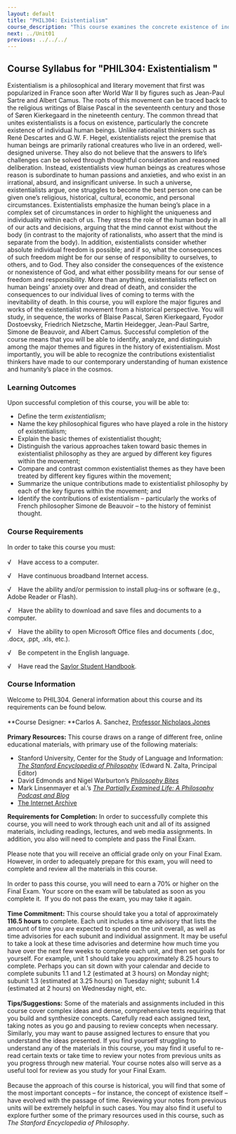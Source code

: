 ```yaml
---
layout: default
title: "PHIL304: Existentialism"
course_description: "This course examines the concrete existence of individual human beings. Features works by Blaise Pascal, Søren Kierkegaard, Fyodor Dostoevsky, Friedrich Nietzsche, Martin Heidegger, Jean-Paul Sartre, Simone de Beauvoir, and Albert Camus."
next: ../Unit01
previous: ../../../
---
```

Course Syllabus for "PHIL304: Existentialism "
----------------------------------------------

Existentialism is a philosophical and literary movement that first was
popularized in France soon after World War II by figures such as
Jean-Paul Sartre and Albert Camus. The roots of this movement can be
traced back to the religious writings of Blaise Pascal in the
seventeenth century and those of Søren Kierkegaard in the nineteenth
century. The common thread that unites existentialists is a focus on
existence, particularly the concrete existence of individual human
beings. Unlike rationalist thinkers such as René Descartes and G.W. F.
Hegel, existentialists reject the premise that human beings are
primarily rational creatures who live in an ordered, well-designed
universe. They also do not believe that the answers to life’s challenges
can be solved through thoughtful consideration and reasoned
deliberation. Instead, existentialists view human beings as creatures
whose reason is subordinate to human passions and anxieties, and who
exist in an irrational, absurd, and insignificant universe. In such a
universe, existentialists argue, one struggles to become the best person
one can be given one’s religious, historical, cultural, economic, and
personal circumstances. Existentialists emphasize the human being’s
place in a complex set of circumstances in order to highlight the
uniqueness and individuality within each of us. They stress the role of
the human body in all of our acts and decisions, arguing that the mind
cannot exist without the body (in contrast to the majority of
rationalists, who assert that the mind is separate from the body). In
addition, existentialists consider whether absolute individual freedom
is possible; and if so, what the consequences of such freedom might be
for our sense of responsibility to ourselves, to others, and to God.
They also consider the consequences of the existence or nonexistence of
God, and what either possibility means for our sense of freedom and
responsibility. More than anything, existentialists reflect on human
beings’ anxiety over and dread of death, and consider the consequences
to our individual lives of coming to terms with the inevitability of
death. In this course, you will explore the major figures and works of
the existentialist movement from a historical perspective. You will
study, in sequence, the works of Blaise Pascal, Søren Kierkegaard,
Fyodor Dostoevsky, Friedrich Nietzsche, Martin Heidegger, Jean-Paul
Sartre, Simone de Beauvoir, and Albert Camus. Successful completion of
the course means that you will be able to identify, analyze, and
distinguish among the major themes and figures in the history of
existentialism. Most importantly, you will be able to recognize the
contributions existentialist thinkers have made to our contemporary
understanding of human existence and humanity’s place in the cosmos.

### Learning Outcomes

Upon successful completion of this course, you will be able to:

-   Define the term *existentialism*;
-   Name the key philosophical figures who have played a role in the
    history of existentialism;
-   Explain the basic themes of existentialist thought;
-   Distinguish the various approaches taken toward basic themes in
    existentialist philosophy as they are argued by different key
    figures within the movement;
-   Compare and contrast common existentialist themes as they have been
    treated by different key figures within the movement;
-   Summarize the unique contributions made to existentialist philosophy
    by each of the key figures within the movement; and
-   Identify the contributions of existentialism – particularly the
    works of French philosopher Simone de Beauvoir – to the history of
    feminist thought. 

### Course Requirements

In order to take this course you must:  
    
 √    Have access to a computer.  
  
 √    Have continuous broadband Internet access.  
  
 √    Have the ability and/or permission to install plug-ins or software
(e.g., Adobe Reader or Flash).  
  
 √    Have the ability to download and save files and documents to a
computer.  
  
 √    Have the ability to open Microsoft Office files and documents
(.doc, .docx, .ppt, .xls, etc.).  
  
 √    Be competent in the English language.  
  
 √    Have read the [Saylor Student
Handbook](http://www.saylor.org/site/wp-content/uploads/2012/05/Saylor-StudentHandbook.pdf).

### Course Information

Welcome to PHIL304. General information about this course and its
requirements can be found below.  
    
 **Course Designer: **Carlos A. Sanchez, [Professor Nicholaos
Jones](http://www.saylor.org/faculty-h-n/#ProfessorNicholaosJones)  
    
 **Primary Resources:** This course draws on a range of different free,
online educational materials, with primary use of the following
materials:  

-   Stanford University, Center for the Study of Language and
    Information: [*The Stanford Encyclopedia of
    Philosophy*](http://plato.stanford.edu/) (Edward N. Zalta, Principal
    Editor)
-   David Edmonds and Nigel Warburton’s [*Philosophy
    Bites*](http://philosophybites.com/)
-   Mark Linsenmayer et al.’s [*The Partially Examined Life: A
    Philosophy Podcast and Blog*](http://www.partiallyexaminedlife.com/)
-   [The Internet Archive](http://archive.org/)

**Requirements for Completion:** In order to successfully complete this
course, you will need to work through each unit and all of its assigned
materials, including readings, lectures, and web media assignments. In
addition, you also will need to complete and pass the Final Exam.  
    
 Please note that you will receive an official grade only on your Final
Exam. However, in order to adequately prepare for this exam, you will
need to complete and review all the materials in this course.  
    
 In order to pass this course, you will need to earn a 70% or higher on
the Final Exam. Your score on the exam will be tabulated as soon as you
complete it.  If you do not pass the exam, you may take it again.  
    
 **Time Commitment:** This course should take you a total of
approximately **116.5 hours** to complete. Each unit includes a time
advisory that lists the amount of time you are expected to spend on the
unit overall, as well as time advisories for each subunit and individual
assignment. It may be useful to take a look at these time advisories and
determine how much time you have over the next few weeks to complete
each unit, and then set goals for yourself. For example, unit 1 should
take you approximately 8.25 hours to complete. Perhaps you can sit down
with your calendar and decide to complete subunits 1.1 and 1.2
(estimated at 3 hours) on Monday night; subunit 1.3 (estimated at 3.25
hours) on Tuesday night; subunit 1.4 (estimated at 2 hours) on Wednesday
night, etc.  
    
 **Tips/Suggestions:** Some of the materials and assignments included in
this course cover complex ideas and dense, comprehensive texts requiring
that you build and synthesize concepts. Carefully read each assigned
text, taking notes as you go and pausing to review concepts when
necessary. Similarly, you may want to pause assigned lectures to ensure
that you understand the ideas presented. If you find yourself struggling
to understand any of the materials in this course, you may find it
useful to re-read certain texts or take time to review your notes from
previous units as you progress through new material. Your course notes
also will serve as a useful tool for review as you study for your Final
Exam.  
    
 Because the approach of this course is historical, you will find that
some of the most important concepts – for instance, the concept of
existence itself – have evolved with the passage of time. Reviewing your
notes from previous units will be extremely helpful in such cases. You
may also find it useful to explore further some of the primary resources
used in this course, such as *The Stanford Encyclopedia of
Philosophy*.  
    

